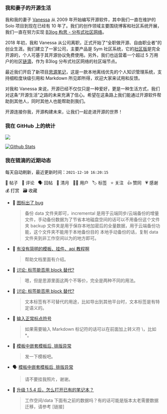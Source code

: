 ### 我和妻子的开源生活

我和我的妻子 [Vanessa](https://github.com/Vanessa219) 从 2009 年开始编写开源软件，其中我们一直在维护的 Solo 项目到现在已经有 10 年了。我们的创作领域主要围绕博客和社区系统开展，我们一直在努力实现 [B3log 构思 - 分布式社区网络](https://ld246.com/article/1546941897596)。

2018 年初，我和 Vanessa 从公司离职，正式开始了“全职做开源、自由职业者”的创业生涯。我们建立了一家公司，主要产品是 Sym 社区系统，它的[社区版](https://github.com/88250/symphony)是完全开源的，个人可基于其开源协议免费使用。另外，我们也运营着一个超过 5 万用户的社区[链滴](https://ld246.com)，作为 B3log 分布式社区网络的社区端节点。

最近我们开启了新项目[思源笔记](https://github.com/siyuan-note/siyuan)，这是一款本地离线优先的个人知识管理系统，支持细粒度块级引用和 Markdown 所见即所得，欢迎大家来试用和反馈。

对我和 Vanessa 来说，开源已经不仅仅只是一种爱好，更是一种生活方式，我们对这条“开源生活”之路的未来充满了信心。希望在这条路上我们能通过开源软件帮助到其他人，同时其他人也能帮助到我们。

开源连接你我，开源构建未来，让我们一起走进开源的世界！

### 我在 GitHub 上的统计

<a title="Hits" target="_blank" href="https://github.com/88250/88250"><img src="https://hits.b3log.org/88250/88250.svg"></a>

[![Github Stats](https://github-readme-stats.vercel.app/api?username=88250&theme=tokyonight&show_icons=true)](https://github.com/88250)

<!--events start -->

### 我在链滴的近期动态

每天自动刷新，最近更新时间：`2021-12-10 16:20:15`

📝 帖子 &nbsp; 💬 评论 &nbsp; 🗣 回帖 &nbsp; 🌙 清月 &nbsp; 👨‍💻 用户 &nbsp; 🏷️ 标签 &nbsp; ⭐️ 关注 &nbsp; 👍 赞同 &nbsp; 💗 感谢 &nbsp; 💰 打赏 &nbsp; 🗃 收藏

* 💬 [图标出了 bug](https://ld246.com/article/1638964157239/comment/1639122325364#comments)

  > 备份 data 文件夹即可，incremental 是用于云端同步/云端备份的增量文件，手动备份数据为了节省本地磁盘空间的话可以不用备份这个文件夹 backup 文件夹是用于保存本地加密后的全量数据，用于云端备份功能，这个文件夹不能用于本地备份目的 本地手动备份的话，复制 data 文件夹到非工作空间以为的地方即可。
* 💬 [有没有简明的模板、挂件、api 教程啊](https://ld246.com/article/1639111031628/comment/1639111340391#comments)

  > 帮助文档里面有介绍。
* 💬 [讨论: 标签能否用 block 替代?](https://ld246.com/article/1639102141935/comment/1639110713539#comments)

  > 嗯，但是思源里面这两个不等价，完全是两种不同的用法。
* 💬 [讨论: 标签能否用 block 替代?](https://ld246.com/article/1639102141935/comment/1639109159561#comments)

  > 文本标签有不可替代的用途，比如导出到其他平台时，文本标签是有特定语义的。
* 💬 [输入正常标点符号](https://ld246.com/article/1639105930517/comment/1639108078014#comments)

  > 如果需要输入 Markdown 标记符的话可以在前面加上转义符 \，比如 \*。
* 💬 [模板中嵌套模板后, 排版异常](https://ld246.com/article/1638975762262/comment/1639107574255#comments)

  > 发一下模板吧。
* 🗣 [模板中嵌套模板后, 排版异常](https://ld246.com/article/1638975762262/comment/1639106672222#comments)

  > 请不要挂我照片，谢谢。
* 💬 [升级 1.5.4 后，怎么打开已有的笔记本？](https://ld246.com/article/1639061921985/comment/1639105793514#comments)

  > 工作空间/data 下面有之前的数据吗？有的话可能是版本太老需要数据迁移，请参考 [链接]


<!--events end -->

